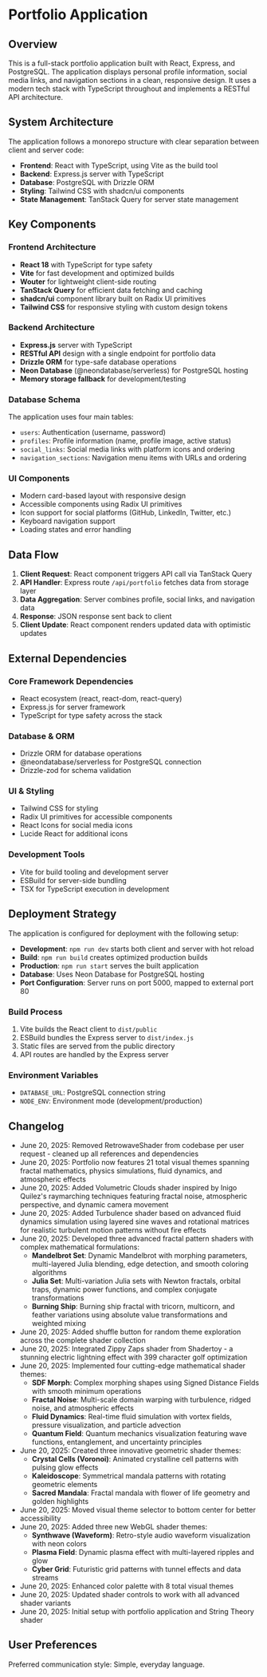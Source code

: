 # Portfolio Application

## Overview

This is a full-stack portfolio application built with React, Express, and PostgreSQL. The application displays personal profile information, social media links, and navigation sections in a clean, responsive design. It uses a modern tech stack with TypeScript throughout and implements a RESTful API architecture.

## System Architecture

The application follows a monorepo structure with clear separation between client and server code:

- **Frontend**: React with TypeScript, using Vite as the build tool
- **Backend**: Express.js server with TypeScript
- **Database**: PostgreSQL with Drizzle ORM
- **Styling**: Tailwind CSS with shadcn/ui components
- **State Management**: TanStack Query for server state management

## Key Components

### Frontend Architecture
- **React 18** with TypeScript for type safety
- **Vite** for fast development and optimized builds
- **Wouter** for lightweight client-side routing
- **TanStack Query** for efficient data fetching and caching
- **shadcn/ui** component library built on Radix UI primitives
- **Tailwind CSS** for responsive styling with custom design tokens

### Backend Architecture
- **Express.js** server with TypeScript
- **RESTful API** design with a single endpoint for portfolio data
- **Drizzle ORM** for type-safe database operations
- **Neon Database** (@neondatabase/serverless) for PostgreSQL hosting
- **Memory storage fallback** for development/testing

### Database Schema
The application uses four main tables:
- `users`: Authentication (username, password)
- `profiles`: Profile information (name, profile image, active status)
- `social_links`: Social media links with platform icons and ordering
- `navigation_sections`: Navigation menu items with URLs and ordering

### UI Components
- Modern card-based layout with responsive design
- Accessible components using Radix UI primitives
- Icon support for social platforms (GitHub, LinkedIn, Twitter, etc.)
- Keyboard navigation support
- Loading states and error handling

## Data Flow

1. **Client Request**: React component triggers API call via TanStack Query
2. **API Handler**: Express route `/api/portfolio` fetches data from storage layer
3. **Data Aggregation**: Server combines profile, social links, and navigation data
4. **Response**: JSON response sent back to client
5. **Client Update**: React component renders updated data with optimistic updates

## External Dependencies

### Core Framework Dependencies
- React ecosystem (react, react-dom, react-query)
- Express.js for server framework
- TypeScript for type safety across the stack

### Database & ORM
- Drizzle ORM for database operations
- @neondatabase/serverless for PostgreSQL connection
- Drizzle-zod for schema validation

### UI & Styling
- Tailwind CSS for styling
- Radix UI primitives for accessible components
- React Icons for social media icons
- Lucide React for additional icons

### Development Tools
- Vite for build tooling and development server
- ESBuild for server-side bundling
- TSX for TypeScript execution in development

## Deployment Strategy

The application is configured for deployment with the following setup:

- **Development**: `npm run dev` starts both client and server with hot reload
- **Build**: `npm run build` creates optimized production builds
- **Production**: `npm run start` serves the built application
- **Database**: Uses Neon Database for PostgreSQL hosting
- **Port Configuration**: Server runs on port 5000, mapped to external port 80

### Build Process
1. Vite builds the React client to `dist/public`
2. ESBuild bundles the Express server to `dist/index.js`
3. Static files are served from the public directory
4. API routes are handled by the Express server

### Environment Variables
- `DATABASE_URL`: PostgreSQL connection string
- `NODE_ENV`: Environment mode (development/production)

## Changelog

- June 20, 2025: Removed RetrowaveShader from codebase per user request - cleaned up all references and dependencies
- June 20, 2025: Portfolio now features 21 total visual themes spanning fractal mathematics, physics simulations, fluid dynamics, and atmospheric effects
- June 20, 2025: Added Volumetric Clouds shader inspired by Inigo Quilez's raymarching techniques featuring fractal noise, atmospheric perspective, and dynamic camera movement
- June 20, 2025: Added Turbulence shader based on advanced fluid dynamics simulation using layered sine waves and rotational matrices for realistic turbulent motion patterns without fire effects
- June 20, 2025: Developed three advanced fractal pattern shaders with complex mathematical formulations:
  - **Mandelbrot Set**: Dynamic Mandelbrot with morphing parameters, multi-layered Julia blending, edge detection, and smooth coloring algorithms
  - **Julia Set**: Multi-variation Julia sets with Newton fractals, orbital traps, dynamic power functions, and complex conjugate transformations  
  - **Burning Ship**: Burning ship fractal with tricorn, multicorn, and feather variations using absolute value transformations and weighted mixing
- June 20, 2025: Added shuffle button for random theme exploration across the complete shader collection
- June 20, 2025: Integrated Zippy Zaps shader from Shadertoy - a stunning electric lightning effect with 399 character golf optimization
- June 20, 2025: Implemented four cutting-edge mathematical shader themes:
  - **SDF Morph**: Complex morphing shapes using Signed Distance Fields with smooth minimum operations
  - **Fractal Noise**: Multi-scale domain warping with turbulence, ridged noise, and atmospheric effects
  - **Fluid Dynamics**: Real-time fluid simulation with vortex fields, pressure visualization, and particle advection
  - **Quantum Field**: Quantum mechanics visualization featuring wave functions, entanglement, and uncertainty principles
- June 20, 2025: Created three innovative geometric shader themes:
  - **Crystal Cells (Voronoi)**: Animated crystalline cell patterns with pulsing glow effects
  - **Kaleidoscope**: Symmetrical mandala patterns with rotating geometric elements
  - **Sacred Mandala**: Fractal mandala with flower of life geometry and golden highlights
- June 20, 2025: Moved visual theme selector to bottom center for better accessibility
- June 20, 2025: Added three new WebGL shader themes:
  - **Synthwave (Waveform)**: Retro-style audio waveform visualization with neon colors
  - **Plasma Field**: Dynamic plasma effect with multi-layered ripples and glow
  - **Cyber Grid**: Futuristic grid patterns with tunnel effects and data streams
- June 20, 2025: Enhanced color palette with 8 total visual themes
- June 20, 2025: Updated shader controls to work with all advanced shader variants
- June 20, 2025: Initial setup with portfolio application and String Theory shader

## User Preferences

Preferred communication style: Simple, everyday language.